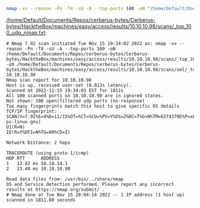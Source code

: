 ```bash
nmap -vv --reason -Pn -T4 -sU -A --top-ports 100 -oN "/home/Default/Documents/Repos/cerberus-bytes/Cerberus-bytes/HacktheBox/machines/easy/access/results/10.10.10.98/scans/_top_100_udp_nmap.txt" -oX "/home/Default/Documents/Repos/cerberus-bytes/Cerberus-bytes/HacktheBox/machines/easy/access/results/10.10.10.98/scans/xml/_top_100_udp_nmap.xml" 10.10.10.98
```

[/home/Default/Documents/Repos/cerberus-bytes/Cerberus-bytes/HacktheBox/machines/easy/access/results/10.10.10.98/scans/_top_100_udp_nmap.txt](file:///home/Default/Documents/Repos/cerberus-bytes/Cerberus-bytes/HacktheBox/machines/easy/access/results/10.10.10.98/scans/_top_100_udp_nmap.txt):

```
# Nmap 7.92 scan initiated Tue Nov 15 19:34:02 2022 as: nmap -vv --reason -Pn -T4 -sU -A --top-ports 100 -oN /home/Default/Documents/Repos/cerberus-bytes/Cerberus-bytes/HacktheBox/machines/easy/access/results/10.10.10.98/scans/_top_100_udp_nmap.txt -oX /home/Default/Documents/Repos/cerberus-bytes/Cerberus-bytes/HacktheBox/machines/easy/access/results/10.10.10.98/scans/xml/_top_100_udp_nmap.xml 10.10.10.98
Nmap scan report for 10.10.10.98
Host is up, received user-set (0.013s latency).
Scanned at 2022-11-15 19:34:03 EST for 1811s
All 100 scanned ports on 10.10.10.98 are in ignored states.
Not shown: 100 open|filtered udp ports (no-response)
Too many fingerprints match this host to give specific OS details
TCP/IP fingerprint:
SCAN(V=7.92%E=4%D=11/15%OT=%CT=%CU=%PV=Y%DS=2%DC=T%G=N%TM=6374370E%P=x86_64-pc-linux-gnu)
U1(R=N)
IE(R=Y%DFI=N%TG=80%CD=Z)

Network Distance: 2 hops

TRACEROUTE (using proto 1/icmp)
HOP RTT      ADDRESS
1   13.82 ms 10.10.14.1
2   13.48 ms 10.10.10.98

Read data files from: /usr/bin/../share/nmap
OS and Service detection performed. Please report any incorrect results at https://nmap.org/submit/ .
# Nmap done at Tue Nov 15 20:04:14 2022 -- 1 IP address (1 host up) scanned in 1811.80 seconds

```
